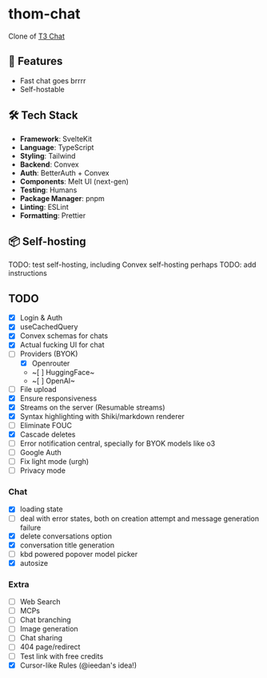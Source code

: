 # thom-chat

Clone of [T3 Chat](https://t3.chat/)

## 🚀 Features

- Fast chat goes brrrr
- Self-hostable

## 🛠️ Tech Stack

- **Framework**: SvelteKit
- **Language**: TypeScript
- **Styling**: Tailwind
- **Backend**: Convex
- **Auth**: BetterAuth + Convex
- **Components**: Melt UI (next-gen)
- **Testing**: Humans
- **Package Manager**: pnpm
- **Linting**: ESLint
- **Formatting**: Prettier

## 📦 Self-hosting

TODO: test self-hosting, including Convex self-hosting perhaps
TODO: add instructions

## TODO

- [x] Login & Auth
- [x] useCachedQuery
- [x] Convex schemas for chats
- [x] Actual fucking UI for chat
- [ ] Providers (BYOK)
  - [x] Openrouter
  - ~[ ] HuggingFace~
  - ~[ ] OpenAI~
- [ ] File upload
- [x] Ensure responsiveness
- [x] Streams on the server (Resumable streams)
- [x] Syntax highlighting with Shiki/markdown renderer
- [ ] Eliminate FOUC
- [x] Cascade deletes
- [ ] Error notification central, specially for BYOK models like o3
- [ ] Google Auth
- [ ] Fix light mode (urgh)
- [ ] Privacy mode

### Chat

- [x] loading state
- [ ] deal with error states, both on creation attempt and message generation failure
- [x] delete conversations option
- [x] conversation title generation
- [ ] kbd powered popover model picker
- [x] autosize

### Extra

- [ ] Web Search
- [ ] MCPs
- [ ] Chat branching
- [ ] Image generation
- [ ] Chat sharing
- [ ] 404 page/redirect
- [ ] Test link with free credits
- [x] Cursor-like Rules (@ieedan's idea!)
